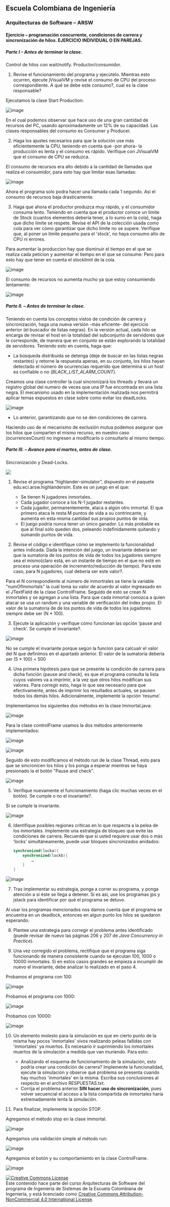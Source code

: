 
## Escuela Colombiana de Ingeniería
### Arquitecturas de Software – ARSW


#### Ejercicio – programación concurrente, condiciones de carrera y sincronización de hilos. EJERCICIO INDIVIDUAL O EN PAREJAS.

##### Parte I – Antes de terminar la clase.

Control de hilos con wait/notify. Productor/consumidor.

1. Revise el funcionamiento del programa y ejecútelo. Mientras esto ocurren, ejecute jVisualVM y revise el consumo de CPU del proceso correspondiente. A qué se debe este consumo?, cual es la clase responsable?

Ejecutamos la clase Start Production:

![image](https://user-images.githubusercontent.com/98135134/186421316-84fc8ab9-e561-4d01-bdf2-ef87b137a649.png)

En el cual podemos observar que hace uso de una gran cantidad de recursos del PC, usando aproximadamente un 12% de su capacidad.
Las clases responsables del consumo es Consumer y Producer.

2. Haga los ajustes necesarios para que la solución use más eficientemente la CPU, teniendo en cuenta que -por ahora- la producción es lenta y el consumo es rápido. Verifique con JVisualVM que el consumo de CPU se reduzca.

El consumo de recursos era alto debido a la cantidad de llamadas que realiza el consumidor, para esto hay que limitar esas llamadas:

![image](https://user-images.githubusercontent.com/98135134/186427856-06d414e1-0b96-4582-94b7-58d1c22b7f47.png)

Ahora el programa solo podra hacer una llamada cada 1 segundo. Asi el consumo de recursos baja drasticamente.

3. Haga que ahora el productor produzca muy rápido, y el consumidor consuma lento. Teniendo en cuenta que el productor conoce un límite de Stock (cuantos elementos debería tener, a lo sumo en la cola), haga que dicho límite se respete. Revise el API de la colección usada como cola para ver cómo garantizar que dicho límite no se supere. Verifique que, al poner un límite pequeño para el 'stock', no haya consumo alto de CPU ni errores.

Para aumentar la produccion hay que disminuir el tiempo en el que se realiza cada peticion y aumentar el tiempo en el que se consume:
Pero para esto hay que tener en cuenta el stocklimit de la cola.

![image](https://user-images.githubusercontent.com/98135134/186434384-89561937-a22f-4b05-a121-1b685f679b88.png)

El consumo de recursos no aumenta mucho ya que estoy consumiendo lentamente:

![image](https://user-images.githubusercontent.com/98135134/186433907-04b93ca0-7fb5-46e9-a0c7-e9023d1a7dcc.png)


##### Parte II. – Antes de terminar la clase.

Teniendo en cuenta los conceptos vistos de condición de carrera y sincronización, haga una nueva versión -más eficiente- del ejercicio anterior (el buscador de listas negras). En la versión actual, cada hilo se encarga de revisar el host en la totalidad del subconjunto de servidores que le corresponde, de manera que en conjunto se están explorando la totalidad de servidores. Teniendo esto en cuenta, haga que:

- La búsqueda distribuida se detenga (deje de buscar en las listas negras restantes) y retorne la respuesta apenas, en su conjunto, los hilos hayan detectado el número de ocurrencias requerido que determina si un host es confiable o no (_BLACK_LIST_ALARM_COUNT_).

Creamos una clase controller la cual sincronizará los threads y llevará un registro global del numero de veces que una IP fue encontrada en una lista negra. El mecanismo usado en la implementación realizada nos permitirá aplicar temas expuestos en clase sobre como evitar los deadLocks. 

![image](https://user-images.githubusercontent.com/25957863/186451468-54b345d9-31f2-4c84-b114-429db2ee0e94.png)

- Lo anterior, garantizando que no se den condiciones de carrera.

Haciendo uso de el mecanismo de exclusión mutua podemos asegurar que los hilos que comparten el mismo recurso, en nuestro caso (ocurrencesCount) no ingresen a modificarlo o consultarlo al mismo tiempo.

##### Parte III. – Avance para el martes, antes de clase.

Sincronización y Dead-Locks.

![](http://files.explosm.net/comics/Matt/Bummed-forever.png)

1. Revise el programa “highlander-simulator”, dispuesto en el paquete edu.eci.arsw.highlandersim. Este es un juego en el que:

	* Se tienen N jugadores inmortales.
	* Cada jugador conoce a los N-1 jugador restantes.
	* Cada jugador, permanentemente, ataca a algún otro inmortal. El que primero ataca le resta M puntos de vida a su contrincante, y aumenta en esta misma cantidad sus propios puntos de vida.
	* El juego podría nunca tener un único ganador. Lo más probable es que al final sólo queden dos, peleando indefinidamente quitando y sumando puntos de vida.

2. Revise el código e identifique cómo se implemento la funcionalidad antes indicada. Dada la intención del juego, un invariante debería ser que la sumatoria de los puntos de vida de todos los jugadores siempre sea el mismo(claro está, en un instante de tiempo en el que no esté en proceso una operación de incremento/reducción de tiempo). Para este caso, para N jugadores, cual debería ser este valor?.

Para el N correspondiente al número de inmortrales se tiene la variable "numOfImmortals" la cuál toma su valor de acuerdo al valor ingreasado en el JTextField de la clase ControlFrame. Seguido de esto se crean N inmortales y se agregan a una lista. Para que cada inmortal conozca a quien atacar se usa un random y una variable de verificación del index propio. El valor de la sumatoria de de los puntos de vida de todos los jugadores siempre debe ser (N * 100).

3. Ejecute la aplicación y verifique cómo funcionan las opción ‘pause and check’. Se cumple el invariante?.

![image](https://user-images.githubusercontent.com/25957863/187224980-6a31c927-73bc-4ae0-b601-081304e83245.png)

No se cumple el invariante porque según la funcion para calcualr el valor del N que definimos en el apartado anterior. El valor de la sumatoria debería ser (5 * 100) = 500

4. Una primera hipótesis para que se presente la condición de carrera para dicha función (pause and check), es que el programa consulta la lista cuyos valores va a imprimir, a la vez que otros hilos modifican sus valores. Para corregir esto, haga lo que sea necesario para que efectivamente, antes de imprimir los resultados actuales, se pausen todos los demás hilos. Adicionalmente, implemente la opción ‘resume’.

Implementamos los siguientes dos métodos en la clase Immortal.java:

![image](https://user-images.githubusercontent.com/25957863/187555456-2bc84ab2-c706-430a-a04b-fb6f42a22a49.png)

Para la clase controlFrame usamos la dos métodos anteriormente implementados:

![image](https://user-images.githubusercontent.com/25957863/187555234-e39944c8-fca8-476d-ab37-c5cbc282342e.png)

![image](https://user-images.githubusercontent.com/25957863/187555272-a4b6fe7e-e576-4153-9e10-2bbb2b9850f0.png)

Seguido de esto modificamos el método run de la clase Thread, esto para que se sincronicen los hilos y los ponga a esperar mientras se haya presionado la el botón "Pause and check". 

![image](https://user-images.githubusercontent.com/25957863/187556261-e1a5cf51-c206-47d1-9585-4c3ed14d6867.png)

5. Verifique nuevamente el funcionamiento (haga clic muchas veces en el botón). Se cumple o no el invariante?.

Si se cumple la invariante.

![image](https://user-images.githubusercontent.com/25957863/187559903-24d1c4cf-4916-4f0f-80b3-37118a73f301.png)

6. Identifique posibles regiones críticas en lo que respecta a la pelea de los inmortales. Implemente una estrategia de bloqueo que evite las condiciones de carrera. Recuerde que si usted requiere usar dos o más ‘locks’ simultáneamente, puede usar bloques sincronizados anidados:

	```java
	synchronized(locka){
		synchronized(lockb){
			…
		}
	}
	```
![image](https://user-images.githubusercontent.com/25957863/187556425-1413ecee-0c93-4ca6-9a38-786d7821592a.png)

7. Tras implementar su estrategia, ponga a correr su programa, y ponga atención a si éste se llega a detener. Si es así, use los programas jps y jstack para identificar por qué el programa se detuvo.

Al usar los programas mencionados nos damos cuenta que el programa se encuentra en un deadlock, entonces en algun punto los hilos se quedaron esperando.

8. Plantee una estrategia para corregir el problema antes identificado (puede revisar de nuevo las páginas 206 y 207 de _Java Concurrency in Practice_).

9. Una vez corregido el problema, rectifique que el programa siga funcionando de manera consistente cuando se ejecutan 100, 1000 o 10000 inmortales. Si en estos casos grandes se empieza a incumplir de nuevo el invariante, debe analizar lo realizado en el paso 4.

Probamos el programa con 100:

![image](https://user-images.githubusercontent.com/98135134/187583241-48412bdd-3f32-4095-b6a9-278ce2624d3f.png)

Probamos el programa con 1000:

![image](https://user-images.githubusercontent.com/98135134/187583300-2fdcb254-e708-46c8-a5cb-398040ac3179.png)

Probamos con 10000:

![image](https://user-images.githubusercontent.com/98135134/187583361-1d990ce4-8e9b-44a6-a639-208e249082eb.png)

10. Un elemento molesto para la simulación es que en cierto punto de la misma hay pocos 'inmortales' vivos realizando peleas fallidas con 'inmortales' ya muertos. Es necesario ir suprimiendo los inmortales muertos de la simulación a medida que van muriendo. Para esto:
	* Analizando el esquema de funcionamiento de la simulación, esto podría crear una condición de carrera? Implemente la funcionalidad, ejecute la simulación y observe qué problema se presenta cuando hay muchos 'inmortales' en la misma. Escriba sus conclusiones al respecto en el archivo RESPUESTAS.txt.
	* Corrija el problema anterior __SIN hacer uso de sincronización__, pues volver secuencial el acceso a la lista compartida de inmortales haría extremadamente lenta la simulación.

11. Para finalizar, implemente la opción STOP.

Agregamos el método stop en la clase immortal.

![image](https://user-images.githubusercontent.com/25957863/187561656-31176be3-4989-439b-a6bc-b26554758700.png)

Agregamos una validación simple al método run:

![image](https://user-images.githubusercontent.com/25957863/187561712-21384a12-ece3-4068-a988-fd0fbd695a69.png)

Agregamos el botón y su comportamiento en la clase ControlFrame.

![image](https://user-images.githubusercontent.com/25957863/187561498-bc09c05f-02f7-4aca-b411-30b3eeacbeb0.png)


<!--
### Criterios de evaluación

1. Parte I.
	* Funcional: La simulación de producción/consumidor se ejecuta eficientemente (sin esperas activas).

2. Parte II. (Retomando el laboratorio 1)
	* Se modificó el ejercicio anterior para que los hilos llevaran conjuntamente (compartido) el número de ocurrencias encontradas, y se finalizaran y retornaran el valor en cuanto dicho número de ocurrencias fuera el esperado.
	* Se garantiza que no se den condiciones de carrera modificando el acceso concurrente al valor compartido (número de ocurrencias).


2. Parte III.
	* Diseño:
		- Coordinación de hilos:
			* Para pausar la pelea, se debe lograr que el hilo principal induzca a los otros a que se suspendan a sí mismos. Se debe también tener en cuenta que sólo se debe mostrar la sumatoria de los puntos de vida cuando se asegure que todos los hilos han sido suspendidos.
			* Si para lo anterior se recorre a todo el conjunto de hilos para ver su estado, se evalúa como R, por ser muy ineficiente.
			* Si para lo anterior los hilos manipulan un contador concurrentemente, pero lo hacen sin tener en cuenta que el incremento de un contador no es una operación atómica -es decir, que puede causar una condición de carrera- , se evalúa como R. En este caso se debería sincronizar el acceso, o usar tipos atómicos como AtomicInteger).

		- Consistencia ante la concurrencia
			* Para garantizar la consistencia en la pelea entre dos inmortales, se debe sincronizar el acceso a cualquier otra pelea que involucre a uno, al otro, o a los dos simultáneamente:
			* En los bloques anidados de sincronización requeridos para lo anterior, se debe garantizar que si los mismos locks son usados en dos peleas simultánemante, éstos será usados en el mismo orden para evitar deadlocks.
			* En caso de sincronizar el acceso a la pelea con un LOCK común, se evaluará como M, pues esto hace secuencial todas las peleas.
			* La lista de inmortales debe reducirse en la medida que éstos mueran, pero esta operación debe realizarse SIN sincronización, sino haciendo uso de una colección concurrente (no bloqueante).

	

	* Funcionalidad:
		* Se cumple con el invariante al usar la aplicación con 10, 100 o 1000 hilos.
		* La aplicación puede reanudar y finalizar(stop) su ejecución.
		
		-->

<a rel="license" href="http://creativecommons.org/licenses/by-nc/4.0/"><img alt="Creative Commons License" style="border-width:0" src="https://i.creativecommons.org/l/by-nc/4.0/88x31.png" /></a><br />Este contenido hace parte del curso Arquitecturas de Software del programa de Ingeniería de Sistemas de la Escuela Colombiana de Ingeniería, y está licenciado como <a rel="license" href="http://creativecommons.org/licenses/by-nc/4.0/">Creative Commons Attribution-NonCommercial 4.0 International License</a>.
